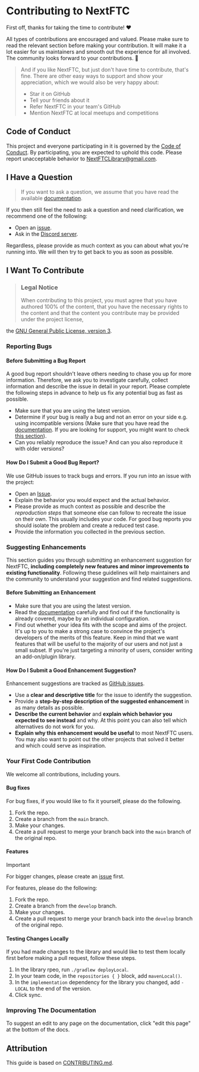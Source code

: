 # Contributing to NextFTC

First off, thanks for taking the time to contribute! ❤️

All types of contributions are encouraged and valued. Please make sure to
read the relevant section before making your contribution. It will make it a lot
easier for us maintainers and smooth out the experience for all involved. The
community looks forward to your contributions. 🎉

> And if you like NextFTC, but just don't have time to contribute, that's fine.
> There are other easy ways to support and show your appreciation, which we
> would
> also be very happy about:
> - Star it on GitHub
> - Tell your friends about it
> - Refer NextFTC in your team's GitHub
> - Mention NextFTC at local meetups and competitions

## Code of Conduct

This project and everyone participating in it is governed by
the [Code of Conduct](/code-of-conduct).
By participating, you are expected to uphold this code. Please report
unacceptable behavior to <NextFTCLibrary@gmail.com>.

## I Have a Question

> If you want to ask a question, we assume that you have read the
> available [documentation](https://nextftc.dev).

If you then still feel the need to ask a question and need clarification, we
recommend one of the following:

- Open an [issue](https://github.com/NextFTC/NextFTC/issues/new).
- Ask in the [Discord server](https://nextftc.dev/discord).

Regardless, please provide as much context as you can about what you're running
into. We will then try to get back to you as soon as possible.

## I Want To Contribute

> ### Legal Notice
> When contributing to this project, you must agree that you have authored 100%
> of the content, that you have the necessary rights to the content and that the
> content you contribute may be provided under the project license,
>
the [GNU General Public License, version 3](https://www.gnu.org/licenses/gpl-3.0.html).

### Reporting Bugs

#### Before Submitting a Bug Report

A good bug report shouldn't leave others needing to chase you up for more
information. Therefore, we ask you to investigate carefully, collect information
and describe the issue in detail in your report. Please complete the following
steps in advance to help us fix any potential bug as fast as possible.

- Make sure that you are using the latest version.
- Determine if your bug is really a bug and not an error on your side e.g. using
  incompatible versions (Make sure that you have read
  the [documentation](https://nextftc.dev). If you are looking for support, you
  might want to check [this section](#i-have-a-question)).
- Can you reliably reproduce the issue? And can you also reproduce it with older
  versions?

#### How Do I Submit a Good Bug Report?

We use GitHub issues to track bugs and errors. If you run into an issue with the
project:

- Open an [Issue](https://github.com/NextFTC/NextFTC/issues/new).
- Explain the behavior you would expect and the actual behavior.
- Please provide as much context as possible and describe the *reproduction
  steps* that someone else can follow to recreate the issue on their own. This
  usually includes your code. For good bug reports you should isolate the
  problem and create a reduced test case.
- Provide the information you collected in the previous section.

### Suggesting Enhancements

This section guides you through submitting an enhancement suggestion for
NextFTC, **including completely new features and minor improvements to existing
functionality**. Following these guidelines will help maintainers and the
community to understand your suggestion and find related suggestions.

#### Before Submitting an Enhancement

- Make sure that you are using the latest version.
- Read the [documentation](https://nextftc.dev) carefully and find out if the
  functionality is already covered, maybe by an individual configuration.
- Find out whether your idea fits with the scope and aims of the project. It's
  up to you to make a strong case to convince the project's developers of the
  merits of this feature. Keep in mind that we want features that will be useful
  to the majority of our users and not just a small subset. If you're just
  targeting a minority of users, consider writing an add-on/plugin library.

#### How Do I Submit a Good Enhancement Suggestion?

Enhancement suggestions are tracked
as [GitHub issues](https://github.com/NextFTC/NextFTC/issues).

- Use a **clear and descriptive title** for the issue to identify the
  suggestion.
- Provide a **step-by-step description of the suggested enhancement** in as many
  details as possible.
- **Describe the current behavior** and **explain which behavior you expected to
  see instead** and why. At this point you can also tell which alternatives do
  not work for you.
- **Explain why this enhancement would be useful** to most NextFTC users. You
  may also want to point out the other projects that solved it better and which
  could serve as inspiration.

### Your First Code Contribution

We welcome all contributions, including yours.

#### Bug fixes

For bug fixes, if you would like to fix it yourself, please do the following.

1. Fork the repo.
2. Create a branch from the `main` branch.
3. Make your changes.
4. Create a pull request to merge your branch back into the `main` branch of the
   original repo.

#### Features

> [!IMPORTANT]
> For bigger changes, please create
> an [issue](https://github.com/NextFTC/NextFTC/issues/new) first.

For features, please do the following:

1. Fork the repo.
2. Create a branch from the `develop` branch.
3. Make your changes.
4. Create a pull request to merge your branch back into the `develop` branch of
   the original repo.

#### Testing Changes Locally

If you had made changes to the library and would like to test them locally first
before making a pull request, follow these steps.

1. In the library rpeo, run `./gradlew deployLocal`.
2. In your team code, in the `repositories { }` block, add `mavenLocal()`.
3. In the `implementation` dependency for the library you changed, add `-LOCAL`
   to the end of the version.
4. Click sync.

### Improving The Documentation

To suggest an edit to any page on the documentation, click "edit this page" at
the bottom of the docs.

## Attribution

This guide is based on [CONTRIBUTING.md](https://contributing.md/example).